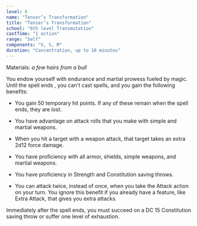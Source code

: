 ```yaml
---
level: 6
name: "Tenser’s Transformation"
title: "Tenser’s Transformation"
school: "6th level Transmutation"
castTime: "1 action"
range: "Self"
components: "V, S, M"
duration: "Concentration, up to 10 minutes"
---
```


Materials: *a few hairs from a bull*

You endow yourself with endurance and martial prowess fueled by magic. Until the spell ends , you can't cast spells, and you gain the following benefits:

- You gain 50 temporary hit points. If any of these remain when the spell ends, they are lost.

- You have advantage on attack rolls that you make with simple and martial weapons.

- When you hit a target with a weapon attack, that target takes an extra 2d12 force damage.

- You have proficiency with all armor, shields, simple weapons, and martial weapons.

- You have proficiency in Strength and Constitution saving throws.

- You can attack twice, instead of once, when you take the Attack action on your turn. You ignore this benefit if you already have a feature, like Extra Attack, that gives you extra attacks.

Immediately after the spell ends, you must succeed on a DC 15 Constitution saving throw or suffer one level of exhaustion.
